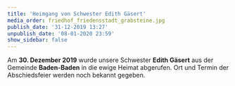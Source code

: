 ```yaml
---
title: 'Heimgang von Schwester Edith Gäsert'
media_order: friedhof_friedensstadt_grabsteine.jpg
publish_date: '31-12-2019 13:27'
unpublish_date: '08-01-2020 23:59'
show_sidebar: false
---
```


Am **30. Dezember 2019** wurde unsere Schwester **Edith Gäsert** aus der Gemeinde **Baden-Baden** in die ewige Heimat abgerufen.
Ort und Termin der Abschiedsfeier werden noch bekannt gegeben.